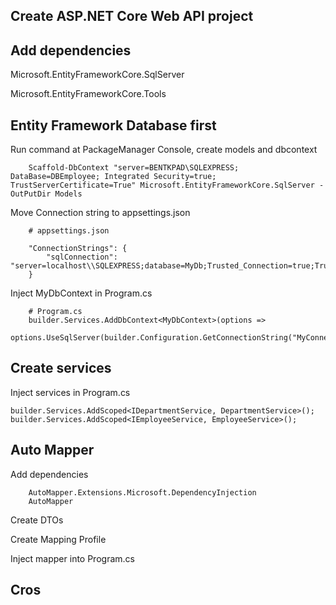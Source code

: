 
## Create ASP.NET Core Web API project 

## Add dependencies 
Microsoft.EntityFrameworkCore.SqlServer

Microsoft.EntityFrameworkCore.Tools


## Entity Framework Database first
Run command at PackageManager Console, create models and dbcontext
```
    Scaffold-DbContext "server=BENTKPAD\SQLEXPRESS; DataBase=DBEmployee; Integrated Security=true; TrustServerCertificate=True" Microsoft.EntityFrameworkCore.SqlServer -OutPutDir Models
```

Move Connection string to appsettings.json
```
    # appsettings.json

    "ConnectionStrings": {
        "sqlConnection": "server=localhost\\SQLEXPRESS;database=MyDb;Trusted_Connection=true;TrustServerCertificate=True"
    }
```

Inject MyDbContext in Program.cs
```
    # Program.cs
    builder.Services.AddDbContext<MyDbContext>(options =>
        options.UseSqlServer(builder.Configuration.GetConnectionString("MyConnectionString")));
```


## Create services

Inject services in Program.cs
```
builder.Services.AddScoped<IDepartmentService, DepartmentService>();
builder.Services.AddScoped<IEmployeeService, EmployeeService>();
```

## Auto Mapper
Add dependencies
```
    AutoMapper.Extensions.Microsoft.DependencyInjection
    AutoMapper
```

Create DTOs
 
Create Mapping Profile

Inject mapper into Program.cs

## Cros
